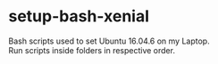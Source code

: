 # setup-bash-xenial
Bash scripts used to set Ubuntu 16.04.6 on my Laptop.  
Run scripts inside folders in respective order.  
